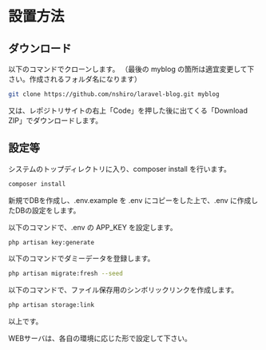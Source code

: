# 設置方法
## ダウンロード
以下のコマンドでクローンします。
（最後の myblog の箇所は適宜変更して下さい。作成されるフォルダ名になります）
```bash
git clone https://github.com/nshiro/laravel-blog.git myblog
```

又は、レポジトリサイトの右上「Code」を押した後に出てくる「Download ZIP」でダウンロードします。

## 設定等
システムのトップディレクトリに入り、composer install を行います。

```php
composer install
```
新規でDBを作成し、.env.example を .env にコピーをした上で、.env に作成したDBの設定をします。

以下のコマンドで、.env の APP_KEY を設定します。
```bash
php artisan key:generate
```

以下のコマンドでダミーデータを登録します。
```bash
php artisan migrate:fresh --seed
```

以下のコマンドで、ファイル保存用のシンボリックリンクを作成します。
```bash
php artisan storage:link
```
以上です。

WEBサーバは、各自の環境に応じた形で設定して下さい。